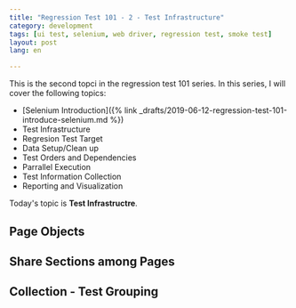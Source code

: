 ```yaml
---
title: "Regression Test 101 - 2 - Test Infrastructure"  
category: development  
tags: [ui test, selenium, web driver, regression test, smoke test]  
layout: post  
lang: en  

---
```


This is the second topci in the regression test 101 series. In this series, I will cover the following topics:

* [Selenium Introduction]({% link _drafts/2019-06-12-regression-test-101-introduce-selenium.md %})
* Test Infrastructure
* Regresion Test Target
* Data Setup/Clean up
* Test Orders and Dependencies
* Parrallel Execution
* Test Information Collection
* Reporting and Visualization

Today's topic is **Test Infrastructre**.

## Page Objects

## Share Sections among Pages

## Collection - Test Grouping